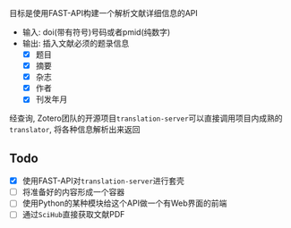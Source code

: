 目标是使用FAST-API构建一个解析文献详细信息的API

- 输入: doi(带有符号)号码或者pmid(纯数字)
- 输出: 插入文献必须的题录信息
  + [x] 题目
  + [x] 摘要
  + [x] 杂志
  + [x] 作者
  + [x] 刊发年月 

经查询, Zotero团队的开源项目`translation-server`可以直接调用项目内成熟的`translator`, 将各种信息解析出来返回


## Todo

- [x] 使用FAST-API对`translation-server`进行套壳
- [ ] 将准备好的内容形成一个容器
- [ ] 使用Python的某种模块给这个API做一个有Web界面的前端
- [ ] 通过`SciHub`直接获取文献PDF